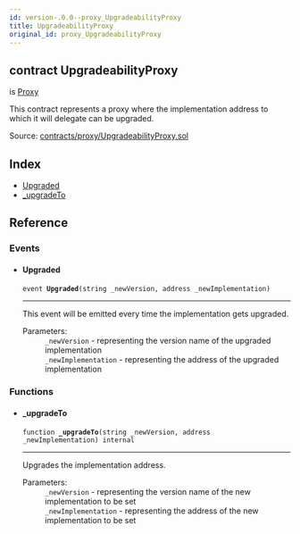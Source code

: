 ```yaml
---
id: version-.0.0--proxy_UpgradeabilityProxy
title: UpgradeabilityProxy
original_id: proxy_UpgradeabilityProxy
---
```


<div class="contract-doc"><div class="contract"><h2 class="contract-header"><span class="contract-kind">contract</span> UpgradeabilityProxy</h2><p class="base-contracts"><span>is</span> <a href="proxy_Proxy.html">Proxy</a></p><p class="description">This contract represents a proxy where the implementation address to which it will delegate can be upgraded.</p><div class="source">Source: <a href="https://github.com/PolymathNetwork/polymath-core/blob/v2.1.0/contracts/proxy/UpgradeabilityProxy.sol" target="_blank">contracts/proxy/UpgradeabilityProxy.sol</a></div></div><div class="index"><h2>Index</h2><ul><li><a href="proxy_UpgradeabilityProxy.html#Upgraded">Upgraded</a></li><li><a href="proxy_UpgradeabilityProxy.html#_upgradeTo">_upgradeTo</a></li></ul></div><div class="reference"><h2>Reference</h2><div class="events"><h3>Events</h3><ul><li><div class="item event"><span id="Upgraded" class="anchor-marker"></span><h4 class="name">Upgraded</h4><div class="body"><code class="signature">event <strong>Upgraded</strong><span>(string _newVersion, address _newImplementation) </span></code><hr/><div class="description"><p>This event will be emitted every time the implementation gets upgraded.</p></div><dl><dt><span class="label-parameters">Parameters:</span></dt><dd><div><code>_newVersion</code> - representing the version name of the upgraded implementation</div><div><code>_newImplementation</code> - representing the address of the upgraded implementation</div></dd></dl></div></div></li></ul></div><div class="functions"><h3>Functions</h3><ul><li><div class="item function"><span id="_upgradeTo" class="anchor-marker"></span><h4 class="name">_upgradeTo</h4><div class="body"><code class="signature">function <strong>_upgradeTo</strong><span>(string _newVersion, address _newImplementation) </span><span>internal </span></code><hr/><div class="description"><p>Upgrades the implementation address.</p></div><dl><dt><span class="label-parameters">Parameters:</span></dt><dd><div><code>_newVersion</code> - representing the version name of the new implementation to be set</div><div><code>_newImplementation</code> - representing the address of the new implementation to be set</div></dd></dl></div></div></li></ul></div></div></div>
